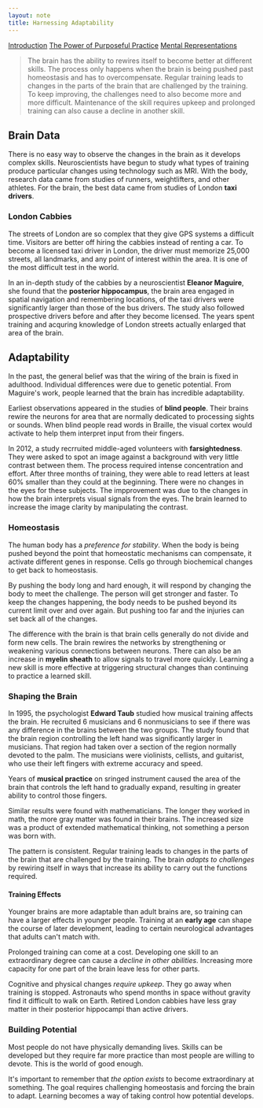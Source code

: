 ```yaml
---
layout: note
title: Harnessing Adaptability
---
```


[Introduction](0-introduction.html)
[The Power of Purposeful Practice](1-the-power-of-purposeful-practice.html)
[Mental Representations](3-mental-representations.html)

> The brain has the ability to rewires itself to become better at different skills. The process only happens when the brain is being pushed past homeostasis and has to overcompensate. Regular training leads to changes in the parts of the brain that are challenged by the training. To keep improving, the challenges need to also become more and more difficult. Maintenance of the skill requires upkeep and prolonged training can also cause a decline in another skill.

## Brain Data

There is no easy way to observe the changes in the brain as it develops complex skills. Neuroscientists have begun to study what types of training produce particular changes using technology such as MRI. With the body, research data came from studies of runners, weightlifters, and other athletes. For the brain, the best data came from studies of London **taxi drivers**.

### London Cabbies

The streets of London are so complex that they give GPS systems a difficult time. Visitors are better off hiring the cabbies instead of renting a car. To become a licensed taxi driver in London, the driver must memorize 25,000 streets, all landmarks, and any point of interest within the area. It is one of the most difficult test in the world.

In an in-depth study of the cabbies by a neuroscientist **Eleanor Maguire**, she found that the **posterior hippocampus**, the brain area engaged in spatial navigation and remembering locations, of the taxi drivers were significantly larger than those of the bus drivers. The study also followed prospective drivers before and after they become licensed. The years spent training and acquring knowledge of London streets actually enlarged that area of the brain.

## Adaptability

In the past, the general belief was that the wiring of the brain is fixed in adulthood. Individual differences were due to genetic potential. From Maguire's work, people learned that the brain has incredible adaptability.

Earliest observations appeared in the studies of **blind people**. Their brains rewire the neurons for area that are normally dedicated to processing sights or sounds. When blind people read words in Braille, the visual cortex would activate to help them interpret input from their fingers.

In 2012, a study recrruited middle-aged volunteers with **farsightedness**. They were asked to spot an image against a background with very little contrast between them. The process required intense concentration and effort. After three months of training, they were able to read letters at least 60% smaller than they could at the beginning. There were no changes in the eyes for these subjects. The impprovement was due to the changes in how the brain interprets visual signals from the eyes. The brain learned to increase the image clarity by manipulating the contrast.

### Homeostasis

The human body has a *preference for stability*. When the body is being pushed beyond the point that homeostatic mechanisms can compensate, it activate different genes in response. Cells go through biochemical changes to get back to homeostasis.

By pushing the body long and hard enough, it will respond by changing the body to meet the challenge. The person will get stronger and faster. To keep the changes happening, the body needs to be pushed beyond its current limit over and over again. But pushing too far and the injuries can set back all of the changes.

The difference with the brain is that brain cells generally do not divide and form new cells. The brain rewires the networks by strengthening or weakening various connections between neurons. There can also be an increase in **myelin sheath** to allow signals to travel more quickly. Learning a new skill is more effective at triggering structural changes than continuing to practice a learned skill.

### Shaping the Brain

In 1995, the psychologist **Edward Taub** studied how musical training affects the brain. He recruited 6 musicians and 6 nonmusicians to see if there was any difference in the brains between the two groups. The study found that the brain region controlling the left hand was significantly larger in musicians. That region had taken over a section of the region normally devoted to the palm. The musicians were violinists, cellists, and guitarist, who use their left fingers with extreme accuracy and speed.

Years of **musical practice** on sringed instrument caused the area of the brain that controls the left hand to gradually expand, resulting in greater ability to control those fingers.

Similar results were found with mathematicians. The longer they worked in math, the more gray matter was found in their brains. The increased size was a product of extended mathematical thinking, not something a person was born with.

The pattern is consistent. Regular training leads to changes in the parts of the brain that are challenged by the training. The brain *adapts to challenges* by rewiring itself in ways that increase its ability to carry out the functions required. 

#### Training Effects

Younger brains are more adaptable than adult brains are, so training can have a larger effects in younger people. Training at an **early age** can shape the course of later development, leading to certain neurological advantages that adults can't match with.

Prolonged training can come at a cost. Developing one skill to an extraordinary degree can cause a *decline in other abilities*. Increasing more capacity for one part of the brain leave less for other parts.

Cognitive and physical changes *require upkeep*. They go away when training is stopped. Astronauts who spend months in space without gravity find it difficult to walk on Earth. Retired London cabbies have less gray matter in their posterior hippocampi than active drivers.

### Building Potential

Most people do not have physically demanding lives. Skills can be developed but they require far more practice than most people are willing to devote. This is the world of good enough.

It's important to remember that *the option exists* to become extraordinary at something. The goal requires challenging homeostasis and forcing the brain to adapt. Learning becomes a way of taking control how potential develops. 